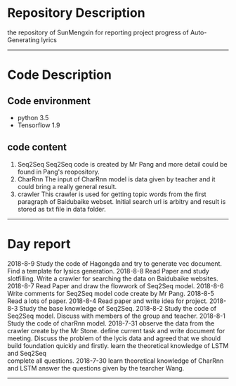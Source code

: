 # Repository Description
the repository of SunMengxin for reporting project progress of Auto-Generating lyrics
***
# Code Description
## Code environment
  - python 3.5
  - Tensorflow 1.9
## code content
  1. Seq2Seq
  Seq2Seq code is created by Mr Pang and more detail could be found in Pang's reopository.
  2. CharRnn
  The input of CharRnn model is data given by teacher and it could bring a really general result.
  2. crawler
  This crawler is used for getting topic words from the first paragraph of Baidubaike webset.
  Initial search url is arbitry and result is stored as txt file in data folder.  
***
# Day report
2018-8-9
  Study the code of Hagongda and try to generate vec document.
  Find a template for lysics generation.
2018-8-8
  Read Paper and study slotfilling.
  Write a crawler for searching the data on Baidubaike websites.
2018-8-7
  Read Paper and draw the flowwork of Seq2Seq model.
2018-8-6
  Write comments for Seq2Seq model code create by Mr Pang.
2018-8-5
  Read a lots of paper.
2018-8-4
  Read paper and write idea for project.
2018-8-3
  Study the base knowledge of Seq2Seq.
2018-8-2
  Study the code of Seq2Seq model. 
  Discuss with members of the group and teacher.
2018-8-1
  Study the code of charRnn model.
2018-7-31
  observe the data from the crawler create by the Mr Stone.
  define current task and write document for meeting.
  Discuss the problem of the lycis data and agreed that we should build foundation quickly and firstly.
  learn the theoretical knowledge of LSTM and Seq2Seq  
  complete all questions. 
2018-7-30
  learn theoretical knowledge of CharRnn and LSTM 
  answer the questions given by the tearcher Wang.
***
